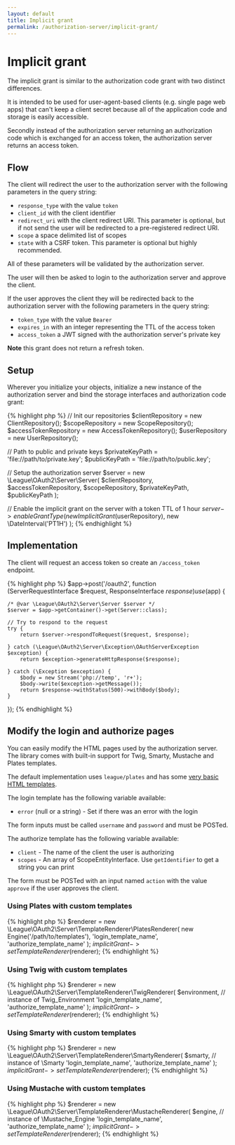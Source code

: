 ```yaml
---
layout: default
title: Implicit grant
permalink: /authorization-server/implicit-grant/
---
```


# Implicit grant

The implicit grant is similar to the authorization code grant with two distinct differences. 

It is intended to be used for user-agent-based clients (e.g. single page web apps) that can't keep a client secret because all of the application code and storage is easily accessible.

Secondly instead of the authorization server returning an authorization code which is exchanged for an access token, the authorization server returns an access token.

## Flow
    
The client will redirect the user to the authorization server with the following parameters in the query string:

* `response_type` with the value `token`
* `client_id` with the client identifier
* `redirect_uri` with the client redirect URI. This parameter is optional, but if not send the user will be redirected to a pre-registered redirect URI.
* `scope` a space delimited list of scopes
* `state` with a CSRF token. This parameter is optional but highly recommended.

All of these parameters will be validated by the authorization server.

The user will then be asked to login to the authorization server and approve the client.

If the user approves the client they will be redirected back to the authorization server with the following parameters in the query string:

* `token_type` with the value `Bearer`
* `expires_in` with an integer representing the TTL of the access token
* `access_token` a JWT signed with the authorization server's private key

****Note**** this grant does not return a refresh token.

## Setup

Wherever you initialize your objects, initialize a new instance of the authorization server and bind the storage interfaces and authorization code grant:

{% highlight php %}
// Init our repositories
$clientRepository = new ClientRepository();
$scopeRepository = new ScopeRepository();
$accessTokenRepository = new AccessTokenRepository();
$userRepository = new UserRepository();

// Path to public and private keys
$privateKeyPath = 'file://path/to/private.key';
$publicKeyPath = 'file://path/to/public.key';
        
// Setup the authorization server
$server = new \League\OAuth2\Server\Server(
    $clientRepository,
    $accessTokenRepository,
    $scopeRepository,
    $privateKeyPath,
    $publicKeyPath
);

// Enable the implicit grant on the server with a token TTL of 1 hour
$server->enableGrantType(
    new ImplicitGrant($userRepository),
    new \DateInterval('PT1H')
);
{% endhighlight %}

## Implementation

The client will request an access token so create an `/access_token` endpoint.

{% highlight php %}
$app->post('/oauth2', function (ServerRequestInterface $request, ResponseInterface $response) use ($app) {

    /* @var \League\OAuth2\Server\Server $server */
    $server = $app->getContainer()->get(Server::class);

    // Try to respond to the request 
    try {
        return $server->respondToRequest($request, $response);
        
    } catch (\League\OAuth2\Server\Exception\OAuthServerException $exception) {
        return $exception->generateHttpResponse($response);
        
    } catch (\Exception $exception) {
        $body = new Stream('php://temp', 'r+');
        $body->write($exception->getMessage());
        return $response->withStatus(500)->withBody($body);
    }
});
{% endhighlight %}

## Modify the login and authorize pages

You can easily modify the HTML pages used by the authorization server. The library comes with built-in support for Twig, Smarty, Mustache and Plates templates.

The default implementation uses `league/plates` and has some [very basic HTML templates](https://github.com/thephpleague/oauth2-server/tree/V5-WIP/src/TemplateRenderer/DefaultTemplates).

The login template has the following variable available:

* `error` (null or a string) - Set if there was an error with the login

The form inputs must be called `username` and `password` and must be POSTed.

The authorize template has the following variable available:

* `client` - The name of the client the user is authorizing
* `scopes` - An array of ScopeEntityInterface. Use `getIdentifier` to get a string you can print

The form must be POSTed with an input named `action` with the value `approve` if the user approves the client.

### Using Plates with custom templates

{% highlight php %}
$renderer = new \League\OAuth2\Server\TemplateRenderer\PlatesRenderer(
    new Engine('/path/to/templates'),
    'login_template_name',
    'authorize_template_name'
);
$implicitGrant->setTemplateRenderer($renderer);
{% endhighlight %}

### Using Twig with custom templates

{% highlight php %}
$renderer = new \League\OAuth2\Server\TemplateRenderer\TwigRenderer(
    $environment, // instance of Twig_Environment
    'login_template_name',
    'authorize_template_name'
);
$implicitGrant->setTemplateRenderer($renderer);
{% endhighlight %}

### Using Smarty with custom templates

{% highlight php %}
$renderer = new \League\OAuth2\Server\TemplateRenderer\SmartyRenderer(
    $smarty, // instance of \Smarty
    'login_template_name',
    'authorize_template_name'
);
$implicitGrant->setTemplateRenderer($renderer);
{% endhighlight %}

### Using Mustache with custom templates

{% highlight php %}
$renderer = new \League\OAuth2\Server\TemplateRenderer\MustacheRenderer(
    $engine, // instance of \Mustache_Engine
    'login_template_name',
    'authorize_template_name'
);
$implicitGrant->setTemplateRenderer($renderer);
{% endhighlight %}